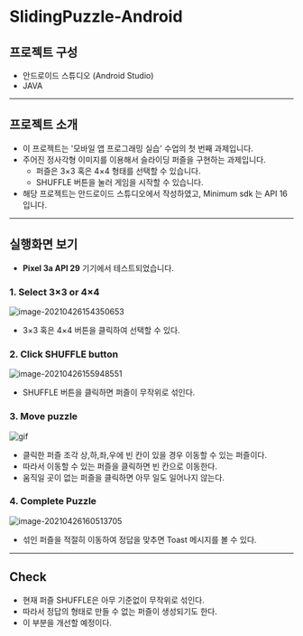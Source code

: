 # SlidingPuzzle-Android

## 프로젝트 구성
- 안드로이드 스튜디오 (Android Studio)
- JAVA

***

## 프로젝트 소개

- 이 프로젝트는 '모바일 앱 프로그래밍 실습' 수업의 첫 번째 과제입니다.
- 주어진 정사각형 이미지를 이용해서 슬라이딩 퍼즐을 구현하는 과제입니다.
  - 퍼즐은 3×3 혹은  4×4 형태를 선택할 수 있습니다.
  - SHUFFLE 버튼을 눌러 게임을 시작할 수 있습니다.
- 해당 프로젝트는 안드로이드 스튜디오에서 작성하였고, Minimum sdk 는 API 16입니다.

***

## 실행화면 보기

- __Pixel 3a API 29__ 기기에서 테스트되었습니다.



### 1. Select 3×3 or 4×4

![image-20210426154350653](https://user-images.githubusercontent.com/71871348/116043330-7c993a80-a6aa-11eb-9288-bf158862a451.png)

- 3×3 혹은  4×4 버튼을 클릭하여 선택할 수 있다.



### 2. Click SHUFFLE button

![image-20210426155948551](https://user-images.githubusercontent.com/71871348/116043519-b9fdc800-a6aa-11eb-9abf-ef59e2780955.png)


- SHUFFLE 버튼을 클릭하면 퍼즐이 무작위로 섞인다.



### 3. Move puzzle

![gif](https://user-images.githubusercontent.com/71871348/116043013-17454980-a6aa-11eb-9488-243f1d4ae719.gif)


- 클릭한 퍼즐 조각 상,하,좌,우에 빈 칸이 있을 경우 이동할 수 있는 퍼즐이다.
- 따라서 이동할 수 있는 퍼즐을 클릭하면 빈 칸으로 이동한다.
- 움직일 곳이 없는 퍼즐을 클릭하면 아무 일도 일어나지 않는다.



### 4. Complete Puzzle

![image-20210426160513705](https://user-images.githubusercontent.com/71871348/116043367-89b62980-a6aa-11eb-855d-90e1482e5ea7.png)


- 섞인 퍼즐을 적절히 이동하여 정답을 맞추면 Toast 메시지를 볼 수 있다.



***



## Check

- 현재 퍼즐 SHUFFLE은 아무 기준없이 무작위로 섞인다.
- 따라서 정답의 형태로 만들 수 없는 퍼즐이 생성되기도 한다.
- 이 부분을 개선할 예정이다.
